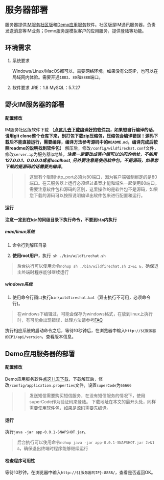 # 服务器部署
服务器提供[IM服务社区版](https://github.com/wildfirechat/server/releases)和[Demo应用服务](https://github.com/wildfirechat/app_server/releases)软件。社区版是IM通讯服务器，负责发送消息等IM业务；Demo服务是模拟客户的应用服务，提供登陆等功能。

## 环境需求
1. 系统要求

   Windows/Linux/MacOS都可以，需要网络环境。如果没有公网IP，也可以在局域网内体验。需要开通```1883```、```80```和```8888```端口。
2. 软件要求
   JRE：1.8
   MySQL：5.7.27


## 野火IM服务器的部署
#### 配置修改
IM服务社区版软件下载 **（[点这儿去下载编译好的软件包](https://github.com/wildfirechat/server/releases)，如果想自行编译的话，请用git clone整个仓库下来，别打包下载zip压缩包，压缩包会编译错误！源码下载后不能直接运行，需要编译，编译方法参考源码中的```README.md```，编译完成后按照readme的说明找到软件包）** 解压后，修改```/config/wildfirechat.conf```文件，修改```server.ip```为服务器ip地址。***注意一定要改成客户端可以访问的地址，不能用127.0.0.1、0.0.0.0或者localhost***, ***另外要注意是使用软件包，不是源码，如果您下载的是源码的话需要先编译***。
>> 这里有个限制http_port必须为80端口，因为客户端强制绑定的是80端口。在云服务器上运行必须经过备案才能和域名一起使用80端口。
>> 需要注意软件包和源码的区别，这里操作的是软件包不是源码，如果您下载的源码可以按照说明编译出软件包来进行配置和运行。

#### 运行

**注意一定到在```bin```的同级目录下执行命令，不要到```bin```内执行**

##### mac/linux系统

  1. 命令行到解压目录

  2. **使用root用户**，执行``` sh ./bin/wildfirechat.sh```
> 后台执行可以使用命令```nohup sh ./bin/wildfirechat.sh 2>&1 &```，确保退出终端时程序能够继续运行

##### windows系统

1. 使用命令行窗口执行```bin\wildfirechat.bat```（双击执行不可用，必须命令行)。

> 在windows下编辑过，可能会保存为windows格式，在放到linux上执行时，有可能会出现错误，处理方法请参考[FAQ](https://docs.wildfirechat.cn/faq/server.html)


执行相应系统的启动命令之后，等待10秒钟后，在浏览器中输入```http://${服务器的IP}/api/version```，查看版本信息。

## Demo应用服务器的部署
#### 配置修改
Demo应用服务软件[点这儿去下载](https://github.com/wildfirechat/app_server/releases)，下载解压后，修改```/config/application.properties```文件，设置```superCode```为```66666```
>> 发送短信需要购买短信服务，在没有短信服务的情况下，使用superCode作为验证码来登陆。
>> 下载地址在本文的最开头处，同样需要使用软件包，如果是源码需要先编译。

#### 运行
执行```java -jar app-0.0.1-SNAPSHOT.jar```。
> 后台执行可以使用命令```nohup java -jar app-0.0.1-SNAPSHOT.jar 2>&1 &```，确保退出终端时程序能够继续运行

#### 检查程序可用性
等待10秒钟，在浏览器中输入```http://${服务器的IP}:8888/```，查看是否返回OK。
